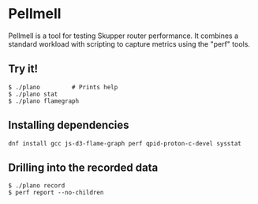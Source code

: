 # Pellmell

Pellmell is a tool for testing Skupper router performance.  It
combines a standard workload with scripting to capture metrics using
the "perf" tools.

## Try it!

    $ ./plano         # Prints help
    $ ./plano stat
    $ ./plano flamegraph

## Installing dependencies

    dnf install gcc js-d3-flame-graph perf qpid-proton-c-devel sysstat

## Drilling into the recorded data

    $ ./plano record
    $ perf report --no-children
